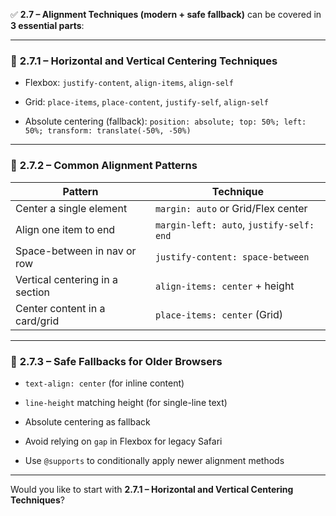 ✅ **2.7 – Alignment Techniques (modern + safe fallback)** can be covered in **3 essential parts**:

---

### 🔸 **2.7.1 – Horizontal and Vertical Centering Techniques**

- Flexbox: `justify-content`, `align-items`, `align-self`
    
- Grid: `place-items`, `place-content`, `justify-self`, `align-self`
    
- Absolute centering (fallback): `position: absolute; top: 50%; left: 50%; transform: translate(-50%, -50%)`
    

---

### 🔸 **2.7.2 – Common Alignment Patterns**

|Pattern|Technique|
|---|---|
|Center a single element|`margin: auto` or Grid/Flex center|
|Align one item to end|`margin-left: auto`, `justify-self: end`|
|Space-between in nav or row|`justify-content: space-between`|
|Vertical centering in a section|`align-items: center` + height|
|Center content in a card/grid|`place-items: center` (Grid)|

---

### 🔸 **2.7.3 – Safe Fallbacks for Older Browsers**

- `text-align: center` (for inline content)
    
- `line-height` matching height (for single-line text)
    
- Absolute centering as fallback
    
- Avoid relying on `gap` in Flexbox for legacy Safari
    
- Use `@supports` to conditionally apply newer alignment methods
    

---

Would you like to start with **2.7.1 – Horizontal and Vertical Centering Techniques**?